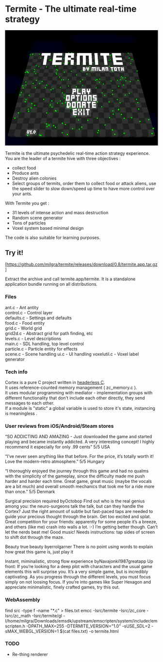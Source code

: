 # Termite - The ultimate real-time strategy

![Termite](termite.png)

Termite is the ultimate psychedelic real-time action strategy experience. You are the leader of a termite hive with three objectives :

- collect food  
- Produce ants  
- Destroy alien colonies  
- Select groups of termits, order them to collect food or attack aliens, use the speed slider to slow down/speed up time to have more control over your ants.  

With Termite you get :

- 31 levels of intense action and mass destruction  
- Random scene generator  
- Tons of particles  
- Voxel system based minimal design

The code is also suitable for learning purposes.

## Try it! ##

[https://github.com/milgra/termite/releases/download/0.8/termite.app.tar.gz]

Extract the archive and call termite.app/termite. It is a standalone application bundle running on all distributions.

### Files

ant.c - Ant antity  
control.c - Control layer  
defaults.c - Settings and defaults  
food.c - Food entity  
grid.c - World grid  
grid2d.c - Abstract grid for path finding, etc  
levels.c - Level descriptions  
main.c - SDL handling, top level control  
particle.c - Particle entity for effects  
scene.c - Scene handling
ui.c - UI handling
voxelutil.c - Voxel label generator

### Tech info

Cortex is a pure C project written in [headerless C](https://github.com/milgra/headerlessc).  
It uses reference-counted memory management ( zc_memory.c ).  
It uses modular programming with mediator - implementation groups with different functionality that don't include each other directly, they send messages to each other.  
If a module is "static" a global variable is used to store it's state, instancing is meaningless .  

### User reviews from iOS/Android/Steam stores

“SO ADDICTING AND AMAZING - Just downloaded the game and started playing and became instantly addicted. A very interesting concept! I highly recommend it especially for only .99 cents” 5/5 USA

“I’ve never seen anything like that before. For the price, it’s totally worth it! Love the modern-retro atmosphere.” 5/5 Hungary

“I thoroughly enjoyed the journey through this game and had no qualms with the simplicity of the gameplay, since the difficulty made me push harder and harder each time. Great game, great music (maybe the vocals are a bit much) and overall smooth mechanics that took me for a ride more than once.” 5/5 Denmark

Surgical precision required byOctobop Find out who is the real genius among you: the neuro-surgeons talk the talk, but can they handle the Cortex? Just the right amount of subtle but fast-paced taps are needed to guide your precious thought through the brain. Get too excited and splat. Great competition for your friends: apparently for some people it’s a breeze, and others (like me) crash into walls a lot. :-) I’m getting better though. Can’t let the nerds beat me! Good music! Needs instructions: tap sides of screen to shift dot through the maze.

Beauty true beauty byerrolgarner There is no point using words to explain how great this game is, just play it

Instant, miminalistic, strong flow experience byNavajonki1987greatapp Up front: If you’re looking for a deep plot with characters and the usual game elements this will surprise you. It’s a very simple game, but is incredibly captivating. As you progress through the different levels, you must focus simply on not loosing focus. If you’re into games like Super Hexagon and appreciate minimalistic, finely crafted games, try this out.

### WebAssembly 

find src -type f -name "*.c" > files.txt
emcc -Isrc/termite -Isrc/zc_core -Isrc/zc_math -Isrc/termite/gl -I/home/milgra/Downloads/emsdk/upstream/emscripten/system/includer/emscripten.h -DPATH_MAX=255 -DTERMITE_VERSION=\"1.0\" -sUSE_SDL=2 -sMAX_WEBGL_VERSION=1 $(cat files.txt) -o termite.html

### TODO

- Re-thing renderer

